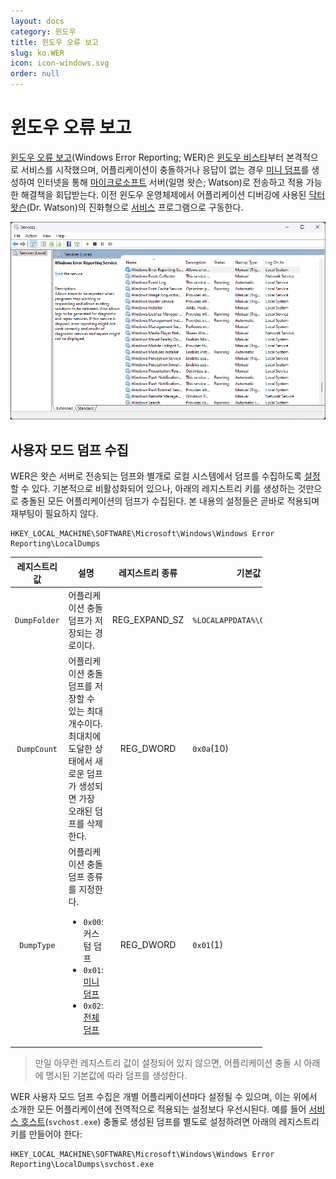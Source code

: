```yaml
---
layout: docs
category: 윈도우
title: 윈도우 오류 보고
slug: ko.WER
icon: icon-windows.svg
order: null
---
```

# 윈도우 오류 보고
[윈도우 오류 보고](https://learn.microsoft.com/en-us/windows/win32/wer/windows-error-reporting)(Windows Error Reporting; WER)은 [윈도우 비스타](https://ko.wikipedia.org/wiki/윈도우_비스타)부터 본격적으로 서비스를 시작했으며, 어플리케이션이 충돌하거나 응답이 없는 경우 [미니 덤프](ko.Dump#미니-덤프)를 생성하여 인터넷을 통해 [마이크로소프트](https://www.microsoft.com) 서버(일명 왓슨; Watson)로 전송하고 적용 가능한 해결책을 회답받는다. 이전 윈도우 운영체제에서 어플리케이션 디버깅에 사용된 [닥터 왓슨](https://en.wikipedia.org/wiki/Dr._Watson_(debugger))(Dr. Watson)의 진화형으로 [서비스](ko.Service) 프로그램으로 구동한다.

![Windows Error Reporting 서비스](/images/docs/windows/wer_service_description.png)

## 사용자 모드 덤프 수집
WER은 왓슨 서버로 전송되는 덤프와 별개로 로컬 시스템에서 덤프를 수집하도록 [설정](https://learn.microsoft.com/en-us/windows/win32/wer/collecting-user-mode-dumps)할 수 있다. 기본적으로 비활성화되어 있으나, 아래의 레지스트리 키를 생성하는 것만으로 충돌된 모든 어플리케이션의 덤프가 수집된다. 본 내용의 설정들은 곧바로 적용되며 재부팅이 필요하지 않다.

```
HKEY_LOCAL_MACHINE\SOFTWARE\Microsoft\Windows\Windows Error Reporting\LocalDumps
```

<table style="width: 80%;">
<thead><tr><th>레지스트리 값</th><th>설명</th><th>레지스트리 종류</th><th>기본값</th></tr></thead>
<colgroup><col style="width: 15%;"/><col style="width: 45%;"/><col style="width: 15%;"/><col style="width: 25%;"/></colgroup>
<tbody>
<tr><td style="text-align: center;"><code>DumpFolder</code></td><td>어플리케이션 충돌 덤프가 저장되는 경로이다.</td><td style="text-align: center;">REG_EXPAND_SZ</td><td><code>%LOCALAPPDATA%\CrashDumps</code></td></tr>
<tr><td style="text-align: center;"><code>DumpCount</code></td><td>어플리케이션 충돌 덤프를 저장할 수 있는 최대 개수이다. 최대치에 도달한 상태에서 새로운 덤프가 생성되면 가장 오래된 덤프를 삭제한다.</td><td style="text-align: center;">REG_DWORD</td><td><code>0x0a</code>(10)</td></tr>
<tr><td style="text-align: center;"><code>DumpType</code></td><td>어플리케이션 충돌 덤프 종류를 지정한다.<ul><li><code>0x00</code>: 커스텀 덤프</li><li><code>0x01</code>: <a href="ko.Dump#미니-덤프">미니 덤프</a></li><li><code>0x02</code>: <a href="ko.Dump#전체-덤프">전체 덤프</a></li></ul></td><td style="text-align: center;">REG_DWORD</td><td><code>0x01</code>(1)</td></tr>
</tbody>
</table>

> 만일 아무런 레지스트리 값이 설정되어 있지 않으면, 어플리케이션 충돌 시 아래에 명시된 기본값에 따라 덤프를 생성한다.

WER 사용자 모드 덤프 수집은 개별 어플리케이션마다 설정될 수 있으며, 이는 위에서 소개한 모든 어플리케이션에 전역적으로 적용되는 설정보다 우선시된다. 예를 들어 [서비스 호스트](ko.Service#서비스-호스트)(`svchost.exe`) 충돌로 생성된 덤프를 별도로 설정하려면 아래의 레지스트리 키를 만들어야 한다:

```
HKEY_LOCAL_MACHINE\SOFTWARE\Microsoft\Windows\Windows Error Reporting\LocalDumps\svchost.exe
```
